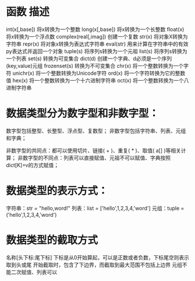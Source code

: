 #   函数                        描述
int(x[,base])             将x转换为一个整数
long(x[,base])            将x转换为一个长整数
float(x)                  将x转换为一个浮点数
complex(real[,imag])      创建一个复数
str(x)                    将对象X转换为字符串
repr(x)                   将对象x转换为表达式字符串
eval(str)                 用来计算在字符串中的有效py表达式并返回一个对象
tuple(s)                  将序列s转换为一个元祖
list(s)                   将序列s转换为一个列表
set(s)                    转换为可变集合
dict(d)                   创建一个字典、d必须是一个序列(key,value)元组
frozenset(s)              转换为不可变集合
chr(x)                    将一个整数转换为一个字符
unichr(x)                 将一个整数转换为Unicode字符
ord(x)                    将一个字符转换为它的整数值
hex(x)                    将一个整数转换为一个十六进制字符串
oct(x)                    将一个整数转换为一个八进制字符串

# 数据类型分为数字型和非数字型：
数字型包括整型、长整型、浮点型、复数型；
非数字型包括字符串、列表、元组和字典；

非数字型的共同点：都可以使用切片、链接( + )、重复( * )、取值( a[] )等相关计算；
非数字型的不同点：列表可以直接赋值、元祖不可以赋值、字典按照dict[K]=v的方式赋值；

# 数据类型的表示方式：
字符串：str = "hello,word!"
列表：list = ['hello',1,2,3,4,'word']
元组：tuple = ('hello',1,2,3,4,'word')

# 数据类型的截取方式
名称[头下标:尾下标]
下标是从0开始算起，可以是正数或者负数，下标尾空则表示取到头或尾
开始截取时，包含了下边界，而截取到最大范围不包括上边界
元组不能二次赋值、列表可以

